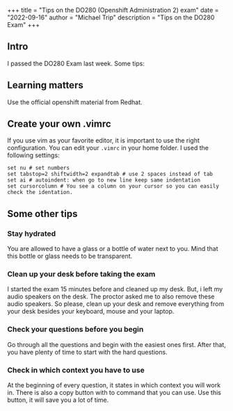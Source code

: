 +++
title = "Tips on the DO280 (Openshift Administration 2) exam"
date = "2022-09-16"
author = "Michael Trip"
description = "Tips on the DO280 Exam"
+++

Intro
-----

I passed the DO280 Exam last week. Some tips:
## Learning matters

Use the official openshift material from Redhat.

## Create your own .vimrc

If you use vim as your favorite editor, it is important to use the right configuration. You can edit your `.vimrc` in your home folder. I used the following settings:

```
set nu # set numbers
set tabstop=2 shiftwidth=2 expandtab # use 2 spaces instead of tab
set ai # autoindent: when go to new line keep same indentation
set cursorcolumn # You see a column on your cursor so you can easily check the identation.
```

## Some other tips

### Stay hydrated

You are allowed to have a glass or a bottle of water next to you. Mind that this bottle or glass needs to be transparent.

### Clean up your desk before taking the exam

I started the exam 15 minutes before and cleaned up my desk. But, i left my audio speakers on the desk. The proctor asked me to also remove these audio speakers. So please, clean up your desk and remove everything from your desk besides your keyboard, mouse and your laptop.

### Check your questions before you begin

Go through all the questions and begin with the easiest ones first. After that, you have plenty of time to start with the hard questions.

### Check in which context you have to use

At the beginning of every question, it states in which context you will work in. There is also a copy button with to command that you can use. Use this button, it will save you a lot of time.


